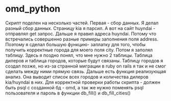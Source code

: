 # omd_python

Скрипт поделен на несколько частей. Первая - сбор данных. Я делал разный сбор данных. Страницу kia
я парсил. А вот на сайт huyndai - отправлял get запрос. Дальше я правил адреса huyndai. Потому что 
встречались совершенно разные примеры заполнения поля address. Поэтому я сделал большую функцию-
заплатку для того, чтобы получить корректные города для моего поля city. Потом я заполял таблицу.
Здесь я поздно понял, что мне нужно 2 таблицы. Таблица дилеров и таблица городов, которые будут
связаны. Таблицу городов я создал позже, но из-за странной миграции в ruby on rails я так и не смог
сделать между ними прямую связь. Дальше есть функция реализующая анализ. Она выводит список всех
городов и количества дилеров kia/huyndai в них. Для корректной проверки работы скрипта - должен быть
psql с созданной бд - omd, а так же нужно поменять psql пользователя и пароль в функции db_fill()
и db_fill_cities()
